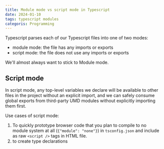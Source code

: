 ```yaml
---
title: Module mode vs script mode in Typescript
date: 2024-01-10
tags: typescript modules
categoris: Programming
---
```


Typescript parses each of our Typescript files into one of two modes:

+ module mode: the file has any imports or exports
+ script mode: the file does not use any imports or exports

We'll almost always want to stick to Module mode.

## Script mode

In script mode, any top-level variables we declare will be available to other files in the project without an explicit import, and we can safely consume global exports from third-party UMD modules without explicitly importing them first.

Use cases of script mode:

1. To quickly prototype browser code that you plan to compile to no module system at all (`{"module": "none"}`) in `tsconfig.json` and include as raw `<script />` tags in HTML file.
2. to create type declarations
